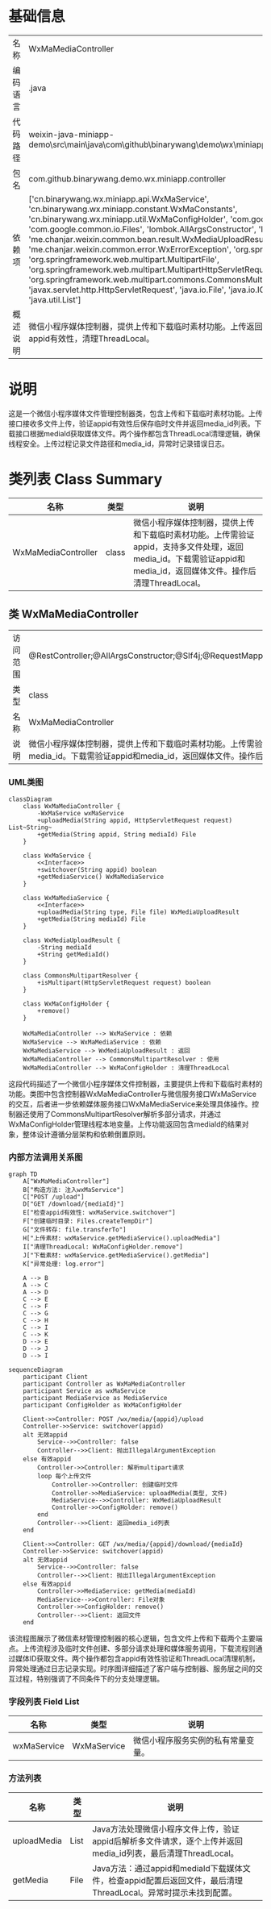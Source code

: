 # 基础信息

|      |      |
|------|------|
| 名称 | WxMaMediaController |
| 编码语言 | .java |
| 代码路径 | weixin-java-miniapp-demo\src\main\java\com\github\binarywang\demo\wx\miniapp\controller\WxMaMediaController.java |
| 包名 | com.github.binarywang.demo.wx.miniapp.controller |
| 依赖项 | ['cn.binarywang.wx.miniapp.api.WxMaService', 'cn.binarywang.wx.miniapp.constant.WxMaConstants', 'cn.binarywang.wx.miniapp.util.WxMaConfigHolder', 'com.google.common.collect.Lists', 'com.google.common.io.Files', 'lombok.AllArgsConstructor', 'lombok.extern.slf4j.Slf4j', 'me.chanjar.weixin.common.bean.result.WxMediaUploadResult', 'me.chanjar.weixin.common.error.WxErrorException', 'org.springframework.web.bind.annotation', 'org.springframework.web.multipart.MultipartFile', 'org.springframework.web.multipart.MultipartHttpServletRequest', 'org.springframework.web.multipart.commons.CommonsMultipartResolver', 'javax.servlet.http.HttpServletRequest', 'java.io.File', 'java.io.IOException', 'java.util.Iterator', 'java.util.List'] |
| 概述说明 | 微信小程序媒体控制器，提供上传和下载临时素材功能。上传返回media_id列表，下载返回文件。检查appid有效性，清理ThreadLocal。 |

# 说明

这是一个微信小程序媒体文件管理控制器类，包含上传和下载临时素材功能。上传接口接收多文件上传，验证appid有效性后保存临时文件并返回media_id列表。下载接口根据mediaId获取媒体文件。两个操作都包含ThreadLocal清理逻辑，确保线程安全。上传过程记录文件路径和media_id，异常时记录错误日志。

# 类列表 Class Summary

| 名称   | 类型  | 说明 |
|-------|------|-------------|
| WxMaMediaController | class | 微信小程序媒体控制器，提供上传和下载临时素材功能。上传需验证appid，支持多文件处理，返回media_id。下载需验证appid和media_id，返回媒体文件。操作后清理ThreadLocal。 |



## 类 WxMaMediaController

|      |      |
|------|------|
| 访问范围 | @RestController;@AllArgsConstructor;@Slf4j;@RequestMapping("/wx/media/{appid}");public |
| 类型 | class |
| 名称 | WxMaMediaController |
| 说明 | 微信小程序媒体控制器，提供上传和下载临时素材功能。上传需验证appid，支持多文件处理，返回media_id。下载需验证appid和media_id，返回媒体文件。操作后清理ThreadLocal。 |


### UML类图

```mermaid
classDiagram
    class WxMaMediaController {
        -WxMaService wxMaService
        +uploadMedia(String appid, HttpServletRequest request) List~String~
        +getMedia(String appid, String mediaId) File
    }

    class WxMaService {
        <<Interface>>
        +switchover(String appid) boolean
        +getMediaService() WxMaMediaService
    }

    class WxMaMediaService {
        <<Interface>>
        +uploadMedia(String type, File file) WxMediaUploadResult
        +getMedia(String mediaId) File
    }

    class WxMediaUploadResult {
        -String mediaId
        +String getMediaId()
    }

    class CommonsMultipartResolver {
        +isMultipart(HttpServletRequest request) boolean
    }

    class WxMaConfigHolder {
        +remove()
    }

    WxMaMediaController --> WxMaService : 依赖
    WxMaService --> WxMaMediaService : 依赖
    WxMaMediaService --> WxMediaUploadResult : 返回
    WxMaMediaController --> CommonsMultipartResolver : 使用
    WxMaMediaController --> WxMaConfigHolder : 清理ThreadLocal
```

这段代码描述了一个微信小程序媒体文件控制器，主要提供上传和下载临时素材的功能。类图中包含控制器WxMaMediaController与微信服务接口WxMaService的交互，后者进一步依赖媒体服务接口WxMaMediaService来处理具体操作。控制器还使用了CommonsMultipartResolver解析多部分请求，并通过WxMaConfigHolder管理线程本地变量。上传功能返回包含mediaId的结果对象，整体设计遵循分层架构和依赖倒置原则。


### 内部方法调用关系图

```mermaid
graph TD
    A["WxMaMediaController"]
    B["构造方法: 注入wxMaService"]
    C["POST /upload"]
    D["GET /download/{mediaId}"]
    E["检查appid有效性: wxMaService.switchover"]
    F["创建临时目录: Files.createTempDir"]
    G["文件转存: file.transferTo"]
    H["上传素材: wxMaService.getMediaService().uploadMedia"]
    I["清理ThreadLocal: WxMaConfigHolder.remove"]
    J["下载素材: wxMaService.getMediaService().getMedia"]
    K["异常处理: log.error"]

    A --> B
    A --> C
    A --> D
    C --> E
    C --> F
    C --> G
    C --> H
    C --> I
    C --> K
    D --> E
    D --> J
    D --> I
```

```mermaid
sequenceDiagram
    participant Client
    participant Controller as WxMaMediaController
    participant Service as wxMaService
    participant MediaService as MediaService
    participant ConfigHolder as WxMaConfigHolder

    Client->>Controller: POST /wx/media/{appid}/upload
    Controller->>Service: switchover(appid)
    alt 无效appid
        Service-->>Controller: false
        Controller-->>Client: 抛出IllegalArgumentException
    else 有效appid
        Controller->>Controller: 解析multipart请求
        loop 每个上传文件
            Controller->>Controller: 创建临时文件
            Controller->>MediaService: uploadMedia(类型, 文件)
            MediaService-->>Controller: WxMediaUploadResult
            Controller->>ConfigHolder: remove()
        end
        Controller-->>Client: 返回media_id列表
    end

    Client->>Controller: GET /wx/media/{appid}/download/{mediaId}
    Controller->>Service: switchover(appid)
    alt 无效appid
        Service-->>Controller: false
        Controller-->>Client: 抛出IllegalArgumentException
    else 有效appid
        Controller->>MediaService: getMedia(mediaId)
        MediaService-->>Controller: File对象
        Controller->>ConfigHolder: remove()
        Controller-->>Client: 返回文件
    end
```

该流程图展示了微信素材管理控制器的核心逻辑，包含文件上传和下载两个主要端点。上传流程涉及临时文件创建、多部分请求处理和媒体服务调用，下载流程则通过媒体ID获取文件。两个操作都包含appid有效性验证和ThreadLocal清理机制，异常处理通过日志记录实现。时序图详细描述了客户端与控制器、服务层之间的交互过程，特别强调了不同条件下的分支处理逻辑。

### 字段列表 Field List

| 名称  | 类型  | 说明 |
|-------|-------|------|
| wxMaService | WxMaService | 微信小程序服务实例的私有常量变量。 |

### 方法列表

| 名称  | 类型  | 说明 |
|-------|-------|------|
| uploadMedia | List<String> | Java方法处理微信小程序文件上传，验证appid后解析多文件请求，逐个上传并返回media_id列表，最后清理ThreadLocal。 |
| getMedia | File | Java方法：通过appid和mediaId下载媒体文件，检查appid配置后返回文件，最后清理ThreadLocal。异常时提示未找到配置。 |




